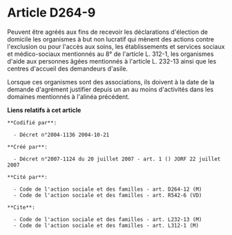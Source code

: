 # Article D264-9

Peuvent être agréés aux fins de recevoir les déclarations d'élection de domicile les organismes à but non lucratif qui mènent
des actions contre l'exclusion ou pour l'accès aux soins, les établissements et services sociaux et médico-sociaux mentionnés
au 8° de l'article L. 312-1, les organismes d'aide aux personnes âgées mentionnés à l'article L. 232-13 ainsi que les centres
d'accueil des demandeurs d'asile.

Lorsque ces organismes sont des associations, ils doivent à la date de la demande d'agrément justifier depuis un an au moins
d'activités dans les domaines mentionnés à l'alinéa précédent.

**Liens relatifs à cet article**

	**Codifié par**:

	  - Décret n°2004-1136 2004-10-21

	**Créé par**:

	  - Décret n°2007-1124 du 20 juillet 2007 - art. 1 () JORF 22 juillet 2007

	**Cité par**:

	  - Code de l'action sociale et des familles - art. D264-12 (M)
	  - Code de l'action sociale et des familles - art. R542-6 (VD)

	**Cite**:

	  - Code de l'action sociale et des familles - art. L232-13 (M)
	  - Code de l'action sociale et des familles - art. L312-1 (M)
